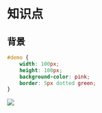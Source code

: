 # 知识点

## 背景

```css
#demo {
    width: 100px;
    height: 100px;
    background-color: pink;
    border: 5px dotted green;
}
```

![](/skill-blog/img/0011.png)


